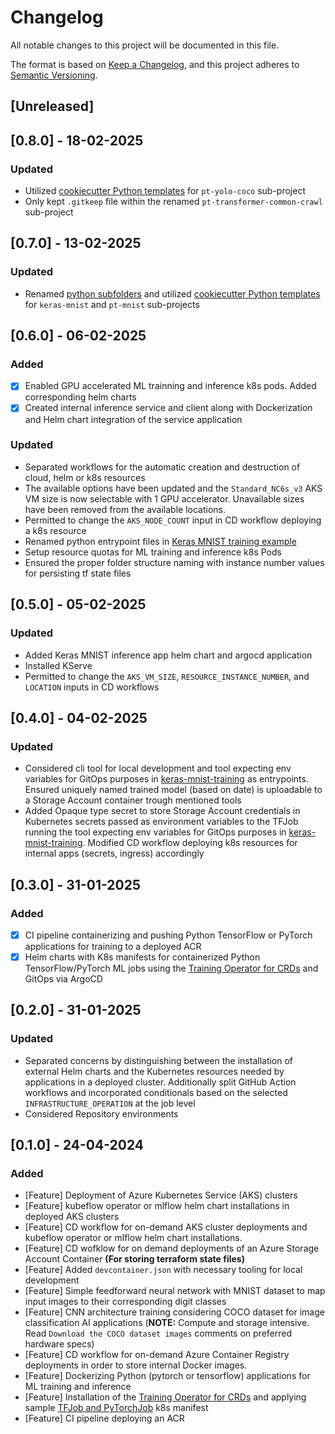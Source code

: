 # Changelog

All notable changes to this project will be documented in this file.

The format is based on [Keep a Changelog](https://keepachangelog.com/en/1.0.0/),
and this project adheres to [Semantic Versioning](https://semver.org/spec/v2.0.0.html).

## [Unreleased]

## [0.8.0] - 18-02-2025

### Updated

- Utilized [cookiecutter Python templates](https://github.com/MGTheTrain/python-machine-learning-starter) for `pt-yolo-coco` sub-project
- Only kept `.gitkeep` file within the renamed `pt-transformer-common-crawl` sub-project

## [0.7.0] - 13-02-2025

### Updated

- Renamed [python subfolders](./python/) and utilized [cookiecutter Python templates](https://github.com/MGTheTrain/python-machine-learning-starter) for `keras-mnist` and `pt-mnist` sub-projects

## [0.6.0] - 06-02-2025

### Added

- [x] Enabled GPU accelerated ML trainning and inference k8s pods. Added corresponding helm charts
- [x] Created internal inference service and client along with Dockerization and Helm chart integration of the service application

### Updated

- Separated workflows for the automatic creation and destruction of cloud, helm or k8s resources
- The available options have been updated and the `Standard_NC6s_v3` AKS VM size is now selectable with 1 GPU accelerator. Unavailable sizes have been removed from the available locations.
- Permitted to change the `AKS_NODE_COUNT` input in CD workflow deploying a k8s resource 
- Renamed python entrypoint files in [Keras MNIST training example](./python/keras-mnist-training/)
- Setup resource quotas for ML training and inference k8s Pods 
- Ensured the proper folder structure naming with instance number values for persisting tf state files

## [0.5.0] - 05-02-2025

### Updated

- Added Keras MNIST inference app helm chart and argocd application
- Installed KServe
- Permitted to change the `AKS_VM_SIZE`, `RESOURCE_INSTANCE_NUMBER`, and `LOCATION` inputs in CD workflows 

## [0.4.0] - 04-02-2025

### Updated

- Considered cli tool for local development and tool expecting env variables for GitOps purposes in [keras-mnist-training](./python/keras-mnist-training/) as entrypoints. Ensured uniquely named trained model (based on date) is uploadable to a Storage Account container trough mentioned tools
- Added Opaque type secret to store Storage Account credentials in Kubernetes secrets passed as environment variables to the TFJob running the tool expecting env variables for GitOps purposes in [keras-mnist-training](./python/keras-mnist-training/). Modified CD workflow deploying k8s resources for internal apps (secrets, ingress) accordingly

## [0.3.0] - 31-01-2025

### Added

- [x] CI pipeline containerizing and pushing Python TensorFlow or PyTorch applications for training to a deployed ACR
- [x] Helm charts with K8s manifests for containerized Python TensorFlow/PyTorch ML jobs using the [Training Operator for CRDs](https://github.com/kubeflow/training-operator) and GitOps via ArgoCD

## [0.2.0] - 31-01-2025

### Updated

- Separated concerns by distinguishing between the installation of external Helm charts and the Kubernetes resources needed by applications in a deployed cluster. Additionally split GitHub Action workflows and incorporated conditionals based on the selected `INFRASTRUCTURE_OPERATION` at the job level
- Considered Repository environments

## [0.1.0] - 24-04-2024

### Added

- [Feature] Deployment of Azure Kubernetes Service (AKS) clusters
- [Feature] kubeflow operator or mlflow helm chart installations in deployed AKS clusters
- [Feature] CD workflow for on-demand AKS cluster deployments and kubeflow operator or mlflow helm chart installations. 
- [Feature] CD wofklow for on demand deployments of an Azure Storage Account Container **(For storing terraform state files)**
- [Feature] Added `devcontainer.json` with necessary tooling for local development
- [Feature] Simple feedforward neural network with MNIST dataset to map input images to their corresponding digit classes 
- [Feature] CNN architecture training considering COCO dataset for image classification AI applications (**NOTE:** Compute and storage intensive. Read `Download the COCO dataset images` comments on preferred hardware specs)
- [Feature] CD workflow for on-demand Azure Container Registry deployments in order to store internal Docker images.
- [Feature] Dockerizing Python (pytorch or tensorflow) applications for ML training and inference
- [Feature] Installation of the [Training Operator for CRDs](https://github.com/kubeflow/training-operator) and applying sample [TFJob and PyTorchJob](https://www.kubeflow.org/docs/components/training/overview/) k8s manifest
- [Feature] CI pipeline deploying an ACR